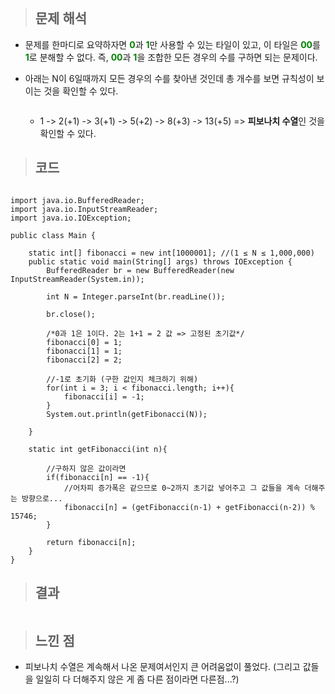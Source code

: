 <p><img alt="" src="https://velog.velcdn.com/images/gayeong39/post/3c623bc4-c387-44ac-a88f-65088f2ab4c0/image.png" /></p>
<blockquote>
<h2 id="문제-해석">문제 해석</h2>
</blockquote>
<ul>
<li><p>문제를 한마디로 요약하자면 <span style="color: green;"><strong>0</strong></span>과 <span style="color: green;"><strong>1</strong></span>만 사용할 수 있는 타일이 있고, 이 타일은 <span style="color: green;"><strong>00</strong></span>를 <span style="color: green;"><strong>1</strong></span>로 분해할 수 없다. 즉, <span style="color: green;"><strong>00</strong></span>과 <span style="color: green;"><strong>1</strong></span>을 조합한 모든 경우의 수를 구하면 되는 문제이다.</p>
</li>
<li><p>아래는 N이 6일때까지 모든 경우의 수를 찾아낸 것인데 총 개수를 보면 규칙성이 보이는 것을 확인할 수 있다.</p>
<p><img alt="" src="https://velog.velcdn.com/images/gayeong39/post/2a7d60d0-b98f-4703-85b3-c0465bb94813/image.png" /></p>
<ul>
<li>1 -&gt; 2(+1) -&gt; 3(+1) -&gt; 5(+2) -&gt; 8(+3) -&gt; 13(+5) =&gt; <strong>피보나치 수열</strong>인 것을 확인할 수 있다.</li>
</ul>
</li>
</ul>
<blockquote>
<h2 id="코드">코드</h2>
</blockquote>

<pre><code class="language-java">
import java.io.BufferedReader;
import java.io.InputStreamReader;
import java.io.IOException;

public class Main {

    static int[] fibonacci = new int[1000001]; //(1 ≤ N ≤ 1,000,000)
    public static void main(String[] args) throws IOException {
        BufferedReader br = new BufferedReader(new InputStreamReader(System.in));

        int N = Integer.parseInt(br.readLine());

        br.close();

        /*0과 1은 1이다. 2는 1+1 = 2 값 =&gt; 고정된 초기값*/
        fibonacci[0] = 1;
        fibonacci[1] = 1;
        fibonacci[2] = 2;

        //-1로 초기화 (구한 값인지 체크하기 위해)
        for(int i = 3; i &lt; fibonacci.length; i++){
            fibonacci[i] = -1;
        }
        System.out.println(getFibonacci(N));

    }

    static int getFibonacci(int n){

        //구하지 않은 값이라면
        if(fibonacci[n] == -1){
            //어차피 증가폭은 같으므로 0~2까지 초기값 넣어주고 그 값들을 계속 더해주는 방향으로...
            fibonacci[n] = (getFibonacci(n-1) + getFibonacci(n-2)) % 15746;
        }

        return fibonacci[n];
    }
}</code></pre>

<blockquote>
<h2 id="결과">결과</h2>
</blockquote>
<p><img alt="" src="https://velog.velcdn.com/images/gayeong39/post/abf3725a-d0bf-4473-a960-bac32d94b1df/image.png" /></p>
<blockquote>
<h2 id="느낀-점">느낀 점</h2>
</blockquote>
<ul>
<li>피보나치 수열은 계속해서 나온 문제여서인지 큰 어려움없이 풀었다. (그리고 값들을 일일히 다 더해주지 않은 게 좀 다른 점이라면 다른점...?)</li>
</ul>
